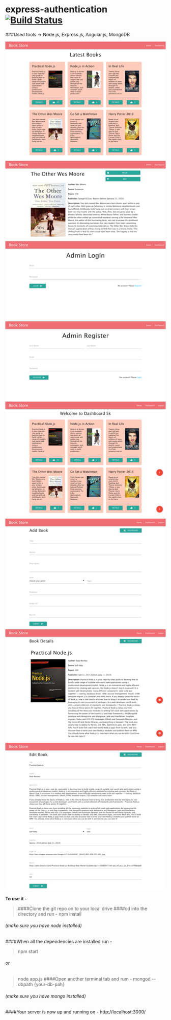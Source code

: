 # express-authentication [![Build Status](https://travis-ci.org/skarif2/express-authentication.svg?branch=master)](https://travis-ci.org/skarif2/express-authentication)

###Used tools	-> Node.js, Express.js, Angular.js, MongoDB

![alt tag](https://raw.githubusercontent.com/skarif2/express-authentication/master/.show_img/sk-devenv-io-1.png)
![alt tag](https://raw.githubusercontent.com/skarif2/express-authentication/master/.show_img/sk-devenv-io-2.png)
![alt tag](https://raw.githubusercontent.com/skarif2/express-authentication/master/.show_img/sk-devenv-io-7.png)
![alt tag](https://raw.githubusercontent.com/skarif2/express-authentication/master/.show_img/sk-devenv-io-8.png)
![alt tag](https://raw.githubusercontent.com/skarif2/express-authentication/master/.show_img/sk-devenv-io-3.png)
![alt tag](https://raw.githubusercontent.com/skarif2/express-authentication/master/.show_img/sk-devenv-io-4.png)
![alt tag](https://raw.githubusercontent.com/skarif2/express-authentication/master/.show_img/sk-devenv-io-5.png)
![alt tag](https://raw.githubusercontent.com/skarif2/express-authentication/master/.show_img/sk-devenv-io-6.png)


**To use it -**

> ####Clone the git repo on to your local drive
####cd into the directory and run -
> npm install
######  (make sure you have node installed)
####When all the dependencies are installed run -
> npm start
######	or
> node app.js
####Open another terminal tab and rum -
> mongod --dbpath {your-db-pah}
######  (make sure you have mongo installed)
####Your server is now up and running on - http://localhost:3000/
